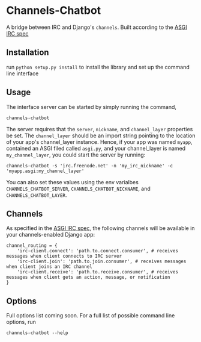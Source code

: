 # Channels-Chatbot

A bridge between IRC and Django's `channels`. Built according to the [ASGI IRC spec](https://github.com/django/channels/blob/master/docs/asgi/irc-client.rst)

## Installation

run `python setup.py install` to install the library and set up the command line interface

## Usage

The interface server can be started by simply running the command,

```
channels-chatbot
```

The server requires that the `server`, `nickname`, and `channel_layer` properties be set. The `channel_layer` should be an import string pointing to the location of your app's channel_layer instance.  Hence, if your app was named `myapp`, contained an ASGI filed called `asgi.py`, and your channel_layer is named `my_channel_layer`, you could start the server by running:

```
channels-chatbot -s 'irc.freenode.net' -n 'my_irc_nickname' -c 'myapp.asgi:my_channel_layer'
```

You can also set these values using the env varialbes `CHANNELS_CHATBOT_SERVER`, `CHANNELS_CHATBOT_NICKNAME`, and `CHANNELS_CHATBOT_LAYER`.

## Channels

As specified in the [ASGI IRC spec](https://github.com/django/channels/blob/master/docs/asgi/irc-client.rst), the following channels will be available in your channels-enabled Django app:

```
channel_routing = {
    'irc-client.connect': 'path.to.connect.consumer', # receives messages when client connects to IRC server
    'irc-client.join': 'path.to.join.consumer', # receives messages when client joins an IRC channel
    'irc-client.receive': 'path.to.receive.consumer', # receives messages when client gets an action, message, or notification
}
```

## Options

Full options list coming soon.  For a full list of possible command line options, run

```
channels-chatbot --help
```
